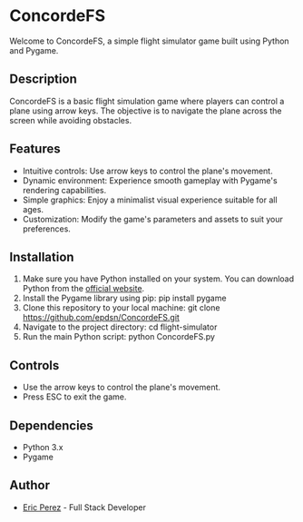 # ConcordeFS

Welcome to ConcordeFS, a simple flight simulator game built using Python and Pygame.

## Description

ConcordeFS is a basic flight simulation game where players can control a plane using arrow keys. The objective is to navigate the plane across the screen while avoiding obstacles.

## Features

- Intuitive controls: Use arrow keys to control the plane's movement.
- Dynamic environment: Experience smooth gameplay with Pygame's rendering capabilities.
- Simple graphics: Enjoy a minimalist visual experience suitable for all ages.
- Customization: Modify the game's parameters and assets to suit your preferences.

## Installation

1. Make sure you have Python installed on your system. You can download Python from the [official website](https://www.python.org/downloads/).
2. Install the Pygame library using pip:
    pip install pygame
3. Clone this repository to your local machine:
    git clone https://github.com/epdsn/ConcordeFS.git
4. Navigate to the project directory:
cd flight-simulator
5. Run the main Python script:
python ConcordeFS.py

## Controls
- Use the arrow keys to control the plane's movement.
- Press ESC to exit the game.

## Dependencies
- Python 3.x
- Pygame

## Author

- [Eric Perez](https://github.com/epdsn) - Full Stack Developer
